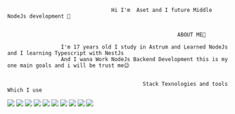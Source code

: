                                      Hi I'm  Aset and I future Middle NodeJs development 👋
                                                 
                                                       
                                                          ABOUT ME🔻
                                                                 
                     I'm 17 years old I study in Astrum and Learned NodeJs and I learning Typescript with NestJs
                     And I wana Work NodeJs Backend Development this is my one main goals and i will be trust me😉


                                               Stack Texnologies and tools Which I use
                       
<img src="https://img.shields.io/badge/Htlml-FF5733?style=for-the-badge&logo=НАЗВАНИЕ ЛОГОТИПА&logoColor=ЦВЕТ ЛОГОТИПА"/> <img src="https://img.shields.io/badge/Css-blue    ?style=for-the-badge&logo=НАЗВАНИЕ ЛОГОТИПА&logoColor=ЦВЕТ ЛОГОТИПА"/> <img src="https://img.shields.io/badge/Javascript-gold    ?style=for-the-badge&logo=НАЗВАНИЕ ЛОГОТИПА&logoColor=ЦВЕТ ЛОГОТИПА"/> <img src="https://img.shields.io/badge/Typescript-3178c6?style=for-the-badge&logo=НАЗВАНИЕ ЛОГОТИПА&logoColor=ЦВЕТ ЛОГОТИПА"/> <img src="https://img.shields.io/badge/NodeJs-026e00?style=for-the-badge&logo=НАЗВАНИЕ ЛОГОТИПА&logoColor=ЦВЕТ ЛОГОТИПА"/> <img src="https://img.shields.io/badge/Prisma-rgb(76, 81, 191)?style=for-the-badge&logo=НАЗВАНИЕ ЛОГОТИПА&logoColor=ЦВЕТ ЛОГОТИПА"/> <img src="https://img.shields.io/badge/MongoDB-rgb(17, 97, 73)?style=for-the-badge&logo=НАЗВАНИЕ ЛОГОТИПА&logoColor=ЦВЕТ ЛОГОТИПА"/> <img src="https://img.shields.io/badge/Postgresql-007bff?style=for-the-badge&logo=НАЗВАНИЕ ЛОГОТИПА&logoColor=ЦВЕТ ЛОГОТИПА"/> <img src="https://img.shields.io/badge/Cyclic-rgb(59 130 246)?style=for-the-badge&logo=НАЗВАНИЕ ЛОГОТИПА&logoColor=ЦВЕТ ЛОГОТИПА"/> <img src="https://img.shields.io/badge/Git-f14e32?style=for-the-badge&logo=НАЗВАНИЕ ЛОГОТИПА&logoColor=ЦВЕТ ЛОГОТИПА"/>
                                                                                          
                   
